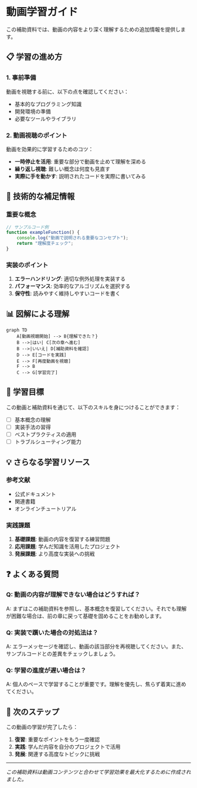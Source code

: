 # 動画学習ガイド

この補助資料では、動画の内容をより深く理解するための追加情報を提供します。

## 📋 学習の進め方

### 1. 事前準備
動画を視聴する前に、以下の点を確認してください：

- 基本的なプログラミング知識
- 開発環境の準備
- 必要なツールやライブラリ

### 2. 動画視聴のポイント
動画を効果的に学習するためのコツ：

- **一時停止を活用**: 重要な部分で動画を止めて理解を深める
- **繰り返し視聴**: 難しい概念は何度も見直す
- **実際に手を動かす**: 説明されたコードを実際に書いてみる

## 🔧 技術的な補足情報

### 重要な概念

```javascript
// サンプルコード例
function exampleFunction() {
    console.log("動画で説明される重要なコンセプト");
    return "理解度チェック";
}
```

### 実装のポイント
1. **エラーハンドリング**: 適切な例外処理を実装する
2. **パフォーマンス**: 効率的なアルゴリズムを選択する
3. **保守性**: 読みやすく維持しやすいコードを書く

## 📊 図解による理解

```mermaid
graph TD
    A[動画視聴開始] --> B{理解できた？}
    B -->|はい| C[次の章へ進む]
    B -->|いいえ| D[補助資料を確認]
    D --> E[コードを実践]
    E --> F[再度動画を視聴]
    F --> B
    C --> G[学習完了]
```

## 🎯 学習目標

この動画と補助資料を通じて、以下のスキルを身につけることができます：

- [ ] 基本概念の理解
- [ ] 実装手法の習得
- [ ] ベストプラクティスの適用
- [ ] トラブルシューティング能力

## 💡 さらなる学習リソース

### 参考文献
- 公式ドキュメント
- 関連書籍
- オンラインチュートリアル

### 実践課題
1. **基礎課題**: 動画の内容を復習する練習問題
2. **応用課題**: 学んだ知識を活用したプロジェクト
3. **発展課題**: より高度な実装への挑戦

## ❓ よくある質問

### Q: 動画の内容が理解できない場合はどうすれば？
A: まずはこの補助資料を参照し、基本概念を復習してください。それでも理解が困難な場合は、前の章に戻って基礎を固めることをお勧めします。

### Q: 実装で躓いた場合の対処法は？
A: エラーメッセージを確認し、動画の該当部分を再視聴してください。また、サンプルコードとの差異をチェックしましょう。

### Q: 学習の進度が遅い場合は？
A: 個人のペースで学習することが重要です。理解を優先し、焦らず着実に進めてください。

## 🚀 次のステップ

この動画の学習が完了したら：

1. **復習**: 重要なポイントをもう一度確認
2. **実践**: 学んだ内容を自分のプロジェクトで活用
3. **発展**: 関連する高度なトピックに挑戦

---

*この補助資料は動画コンテンツと合わせて学習効果を最大化するために作成されました。*